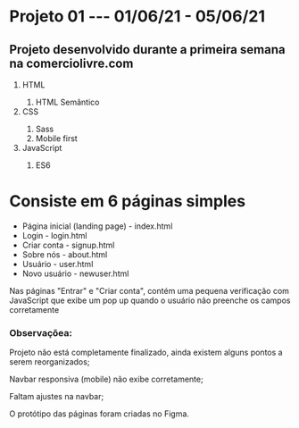 # Projeto 01 --- 01/06/21 - 05/06/21

<h2> Projeto desenvolvido durante a primeira semana na <b>comerciolivre.com</b> </h2>

<ol> 
<li> HTML</li>
  <ol> 
  <li>HTML Semântico</li>
  </ol>
<li> CSS </li>
  <ol>
  <li>Sass</li>
  <li> Mobile first</li>
  </ol>
<li> JavaScript </li>
  <ol> 
  <li> ES6 </li>
  </ol>
  
</ol>

<h1> Consiste em 6 páginas simples</h1>

<ul>
<li> Página inicial (landing page) - index.html </li>
<li> Login - login.html </li>
<li> Criar conta - signup.html</li>
<li> Sobre nós - about.html</li>
<li> Usuário - user.html </li>
<li> Novo usuário - newuser.html</li>
</ul>

<p> Nas páginas "Entrar" e "Criar conta", contém uma pequena verificação com JavaScript que exibe um pop up quando o usuário não preenche os campos corretamente</p>

<h3> Observaçõea: </h3>

<p> Projeto não está completamente finalizado, ainda existem alguns pontos a serem reorganizados;</p>
<p> Navbar responsiva (mobile) não exibe corretamente; </p>
<p> Faltam ajustes na navbar;</p>
<p> O protótipo das páginas foram criadas no Figma.</p>
